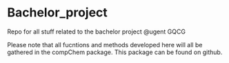 # Bachelor_project
Repo for all stuff related to the bachelor project @ugent GQCG

Please note that all fucntions and methods developed here will all be gathered in the compChem package. This package can be found on github.
